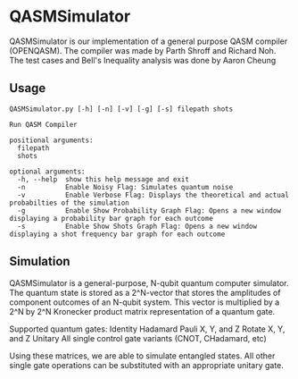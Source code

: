 # QASMSimulator

QASMSimulator is our implementation of a general purpose QASM compiler (OPENQASM).
The compiler was made by Parth Shroff and Richard Noh. The test cases and Bell's Inequality analysis was done by Aaron Cheung

## Usage

```
QASMSimulator.py [-h] [-n] [-v] [-g] [-s] filepath shots

Run QASM Compiler

positional arguments:
  filepath
  shots

optional arguments:
  -h, --help  show this help message and exit
  -n          Enable Noisy Flag: Simulates quantum noise
  -v          Enable Verbose Flag: Displays the theoretical and actual probabilties of the simulation
  -g          Enable Show Probability Graph Flag: Opens a new window displaying a probability bar graph for each outcome
  -s          Enable Show Shots Graph Flag: Opens a new window displaying a shot frequency bar graph for each outcome
```

## Simulation
QASMSimulator is a general-purpose, N-qubit quantum computer simulator. The quantum state is stored as a 2^N-vector that stores the amplitudes of component outcomes of an N-qubit system. This vector is multiplied by a 2^N by 2^N Kronecker product matrix representation of a quantum gate.

Supported quantum gates:
    Identity
    Hadamard
    Pauli X, Y, and Z
    Rotate X, Y, and Z
    Unitary
    All single control gate variants (CNOT, CHadamard, etc)

Using these matrices, we are able to simulate entangled states. All other single gate operations can be substituted with an appropriate unitary gate.
